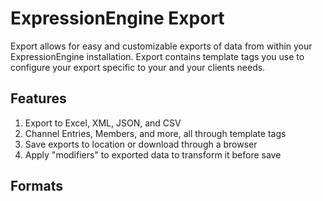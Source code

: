 # ExpressionEngine Export 

Export allows for easy and customizable exports of data from within your ExpressionEngine installation. Export contains template tags you use to configure your export specific to your and your clients needs. 

## Features

1. Export to Excel, XML, JSON, and CSV
2. Channel Entries, Members, and more, all through template tags
3. Save exports to location or download through a browser
4. Apply "modifiers" to exported data to transform it before save

## Formats

